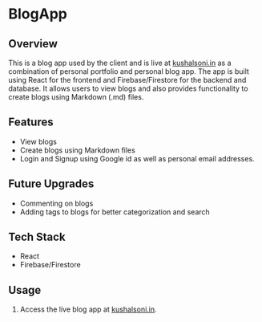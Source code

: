 # BlogApp

## Overview
This is a blog app used by the client and is live at [kushalsoni.in](https://kushalsoni.in) as a combination of personal portfolio and personal blog app. The app is built using React for the frontend and Firebase/Firestore for the backend and database. It allows users to view blogs and also provides functionality to create blogs using Markdown (.md) files.

## Features
- View blogs
- Create blogs using Markdown files
- Login and Signup using Google id as well as personal email addresses.

## Future Upgrades
- Commenting on blogs
- Adding tags to blogs for better categorization and search

## Tech Stack
- React
- Firebase/Firestore

## Usage

1. Access the live blog app at [kushalsoni.in](https://kushalsoni.in).
